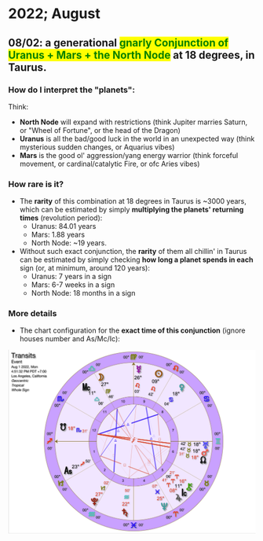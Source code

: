 # 2022; August

## 08/02: a generational <mark style="color:green;">**gnarly Conjunction of Uranus + Mars + the North Node**</mark> at 18 degrees, in Taurus.

### How do I interpret the "planets":

Think:

* **North Node** will expand with restrictions (think Jupiter marries Saturn, or "Wheel of Fortune", or the head of the Dragon)
* **Uranus** is all the bad/good luck in the world in an unexpected way (think mysterious sudden changes, or Aquarius vibes)
* **Mars** is the good ol' aggression/yang energy warrior (think forceful movement, or cardinal/catalytic Fire, or ofc Aries vibes)

### How rare is it?

* The **rarity** of this combination at 18 degrees in Taurus is \~3000 years, which can be estimated by simply **multiplying the planets' returning times** (revolution period):
  * Uranus: 84.01 years
  * Mars: 1.88 years
  * North Node: \~19 years.
* Without such exact conjunction, the **rarity** of them all chillin' in Taurus can be estimated by simply checking **how long a planet spends in each** sign (or, at minimum, around 120 years):
  * Uranus: 7 years in a sign
  * Mars: 6-7 weeks in a sign
  * North Node: 18 months in a sign



### More details

* The chart configuration for the **exact time of this conjunction** (ignore houses number and As/Mc/Ic):

![](<../.gitbook/assets/Screen Shot 2022-07-29 at 9.53.27 PM.png>)
